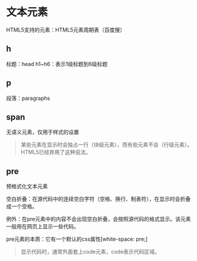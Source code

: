 # 文本元素

HTML5支持的元素：HTML5元素周期表（百度搜）

## h

标题：head
h1~h6：表示1级标题到6级标题

## p

段落：paragraphs

## span

无语义元素，仅用于样式的设置

> 某些元素在显示时会独占一行（块级元素），而有些元素不会（行级元素）。HTML5已经弃用了这种说法。

## pre

预格式化文本元素

空白折叠：在源代码中的连续空白字符（空格、换行、制表符），在显示时会折叠成一个空格。

例外：在pre元素中的内容不会出现空白折叠，会按照源代码的格式显示。该元素一般用在网页上显示一些代码。

pre元素的本质：它有一个默认的css属性[white-space: pre;]
> 显示代码时，通常外面套上code元素，code表示代码区域。
